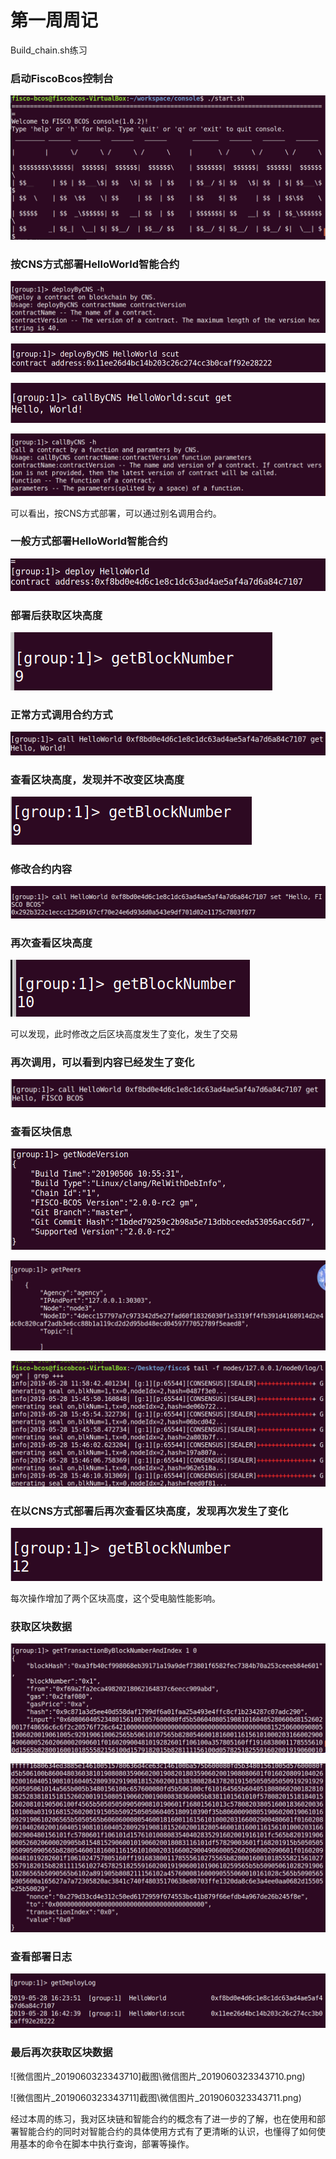 # 第一周周记

Build_chain.sh练习

### 启动FiscoBcos控制台

![微信图片_20190603233436](截图\微信图片_20190603233436.png)

### 按CNS方式部署HelloWorld智能合约

![微信图片_2019060323343713](截图\微信图片_2019060323343713.png)

![微信图片_2019060323343714](截图\微信图片_2019060323343714.png)

![微信图片_20190603233438](截图\微信图片_20190603233438.png)

![微信图片_2019060323343715](截图\微信图片_2019060323343715.png)

可以看出，按CNS方式部署，可以通过别名调用合约。

### 一般方式部署HelloWorld智能合约

![微信图片_20190603233437](截图\微信图片_20190603233437.png)

### 部署后获取区块高度

![微信图片_201906032334371](截图\微信图片_201906032334371.png)

### 正常方式调用合约方式

![微信图片_201906032334372](截图\微信图片_201906032334372.png)

### 查看区块高度，发现并不改变区块高度

![微信图片_201906032334373](截图\微信图片_201906032334373.png)

### 修改合约内容

![微信图片_201906032334374](截图\微信图片_201906032334374.png)

### 再次查看区块高度

![微信图片_201906032334375](截图\微信图片_201906032334375.png)

可以发现，此时修改之后区块高度发生了变化，发生了交易

### 再次调用，可以看到内容已经发生了变化

![微信图片_201906032334376](截图\微信图片_201906032334376.png)

### 查看区块信息

![微信图片_201906032334377](截图\微信图片_201906032334377.png)

![微信图片_201906032334378](截图\微信图片_201906032334378.png)

![微信图片_201906032334379](截图\微信图片_201906032334379.png)

### 在以CNS方式部署后再次查看区块高度，发现再次发生了变化

![微信图片_201906032334381](截图\微信图片_201906032334381.png)

每次操作增加了两个区块高度，这个受电脑性能影响。

### 获取区块数据

![微信图片_201906032334382](截图\微信图片_201906032334382.png)

![微信图片_201906032334383](截图\微信图片_201906032334383.png)

### 查看部署日志

![微信图片_201906032334384](截图\微信图片_201906032334384.png)

### 最后再次获取区块数据

![微信图片_2019060323343710]截图\微信图片_2019060323343710.png)

![微信图片_2019060323343711]截图\微信图片_2019060323343711.png)



经过本周的练习，我对区块链和智能合约的概念有了进一步的了解，也在使用和部署智能合约的同时对智能合约的具体使用方式有了更清晰的认识，也懂得了如何使用基本的命令在脚本中执行查询，部署等操作。
